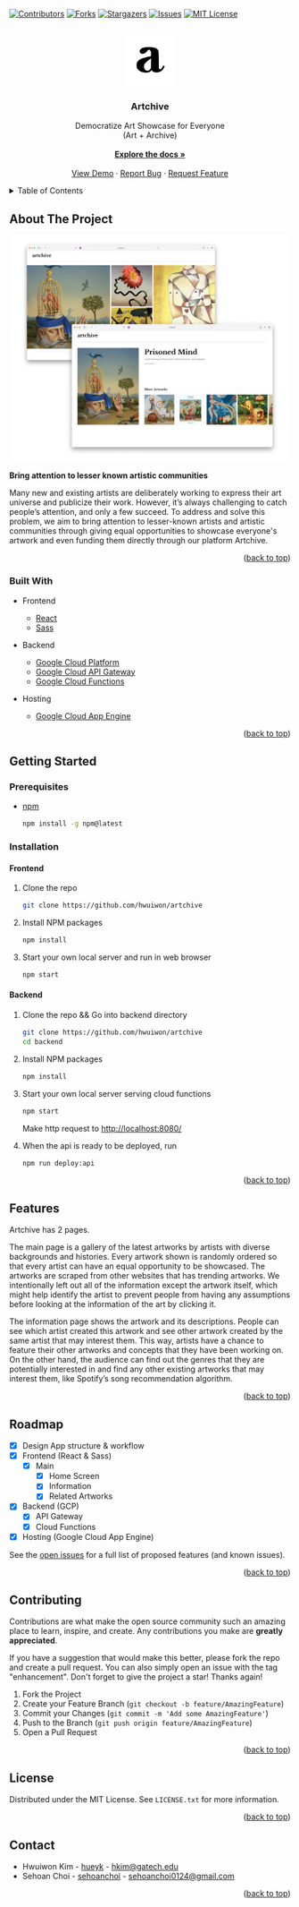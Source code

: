 <div id="top"></div>

<!-- PROJECT SHIELDS -->

[![Contributors][contributors-shield]][contributors-url]
[![Forks][forks-shield]][forks-url]
[![Stargazers][stars-shield]][stars-url]
[![Issues][issues-shield]][issues-url]
[![MIT License][license-shield]][license-url]

<!-- PROJECT LOGO -->
<br />
<div align="center">
  <a href="https://github.com/hwuiwon/artchive">
    <img src="assets/logo_a.png" alt="Logo" width="90" height="90">
  </a>

  <h3 align="center">Artchive</h3>

  <p align="center">
    Democratize Art Showcase for Everyone
    <br />
    (Art + Archive)
    <br />
    <br />
    <a href="https://github.com/hwuiwon/artchive"><strong>Explore the docs »</strong></a>
    <br />
    <br />
    <a href="https://www.artchive.tech">View Demo</a>
    ·
    <a href="https://github.com/hwuiwon/artchive/issues">Report Bug</a>
    ·
    <a href="https://github.com/hwuiwon/artchive/issues">Request Feature</a>
  </p>
</div>

<!-- TABLE OF CONTENTS -->
<details>
  <summary>Table of Contents</summary>
  <ol>
    <li>
      <a href="#about-the-project">About The Project</a>
      <ul>
        <li><a href="#built-with">Built With</a></li>
      </ul>
    </li>
    <li>
      <a href="#getting-started">Getting Started</a>
      <ul>
        <li><a href="#prerequisites">Prerequisites</a></li>
        <li><a href="#installation">Installation</a></li>
      </ul>
    </li>
    <li><a href="#features">Features</a></li>
    <li><a href="#roadmap">Roadmap</a></li>
    <li><a href="#contributing">Contributing</a></li>
    <li><a href="#license">License</a></li>
    <li><a href="#contact">Contact</a></li>
  </ol>
</details>

<!-- ABOUT THE PROJECT -->

## About The Project

[![Product Name Screen Shot][product-screenshot]](https://example.com)

**Bring attention to lesser known artistic communities**

Many new and existing artists are deliberately working to express their art
universe and publicize their work. However, it’s always challenging to catch
people’s attention, and only a few succeed. To address and solve this problem,
we aim to bring attention to lesser-known artists and artistic communities
through giving equal opportunities to showcase everyone's artwork and even
funding them directly through our platform Artchive.

<p align="right">(<a href="#top">back to top</a>)</p>

### Built With

- Frontend
  - [React](https://reactjs.org/)
  - [Sass](https://sass-lang.com/)

- Backend
  - [Google Cloud Platform](https://cloud.google.com/)
  - [Google Cloud API Gateway](https://cloud.google.com/api-gateway)
  - [Google Cloud Functions](https://cloud.google.com/functions)
- Hosting
  - [Google Cloud App Engine](https://cloud.google.com/appengine)

<p align="right">(<a href="#top">back to top</a>)</p>

<!-- GETTING STARTED -->

## Getting Started

### Prerequisites

- [npm](https://www.npmjs.com/)
  ```sh
  npm install -g npm@latest
  ```

### Installation

#### Frontend

1. Clone the repo
   ```sh
   git clone https://github.com/hwuiwon/artchive
   ```
2. Install NPM packages
   ```sh
   npm install
   ```
3. Start your own local server and run in web browser
   ```sh
   npm start
   ```

#### Backend

1. Clone the repo && Go into backend directory
   ```sh
   git clone https://github.com/hwuiwon/artchive
   cd backend
   ```
2. Install NPM packages
   ```sh
   npm install
   ```
3. Start your own local server serving cloud functions
   ```sh
   npm start
   ```
   Make http request to [http://localhost:8080/](http://localhost:8080/)

4. When the api is ready to be deployed, run
   ```sh
   npm run deploy:api
   ```

<p align="right">(<a href="#top">back to top</a>)</p>


<!-- FEATURES -->

## Features
Artchive has 2 pages.

The main page is a gallery of the latest artworks by artists with diverse
backgrounds and histories. Every artwork shown is randomly ordered so that
every artist can have an equal opportunity to be showcased. The artworks are
scraped from other websites that has trending artworks. We intentionally left
out all of the information except the artwork itself, which might help identify
the artist to prevent people from having any assumptions before looking at the
information of the art by clicking it.

The information page shows the artwork and its descriptions. People can see
which artist created this artwork and see other artwork created by the same
artist that may interest them. This way, artists have a chance to feature their
other artworks and concepts that they have been working on. On the other hand,
the audience can find out the genres that they are potentially interested in
and find any other existing artworks that may interest them, like Spotify’s
song recommendation algorithm.

<p align="right">(<a href="#top">back to top</a>)</p>

<!-- ROADMAP -->

## Roadmap

- [x] Design App structure & workflow
- [x] Frontend (React & Sass)
  - [x] Main
    - [x] Home Screen
    - [x] Information
    - [x] Related Artworks
- [x] Backend (GCP)
  - [x] API Gateway
  - [x] Cloud Functions
- [x] Hosting (Google Cloud App Engine)

See the [open issues](https://github.com/hwuiwon/artchive/issues) for a full list of proposed features (and known issues).

<p align="right">(<a href="#top">back to top</a>)</p>

<!-- CONTRIBUTING -->

## Contributing

Contributions are what make the open source community such an amazing place to learn, inspire, and create. Any contributions you make are **greatly appreciated**.

If you have a suggestion that would make this better, please fork the repo and create a pull request. You can also simply open an issue with the tag "enhancement".
Don't forget to give the project a star! Thanks again!

1. Fork the Project
2. Create your Feature Branch (`git checkout -b feature/AmazingFeature`)
3. Commit your Changes (`git commit -m 'Add some AmazingFeature'`)
4. Push to the Branch (`git push origin feature/AmazingFeature`)
5. Open a Pull Request

<p align="right">(<a href="#top">back to top</a>)</p>

<!-- LICENSE -->

## License

Distributed under the MIT License. See `LICENSE.txt` for more information.

<p align="right">(<a href="#top">back to top</a>)</p>

<!-- CONTACT -->

## Contact

- Hwuiwon Kim - [hueyk](http://linkedin.com/in/hueyk/) - hkim@gatech.edu
- Sehoan Choi - [sehoanchoi](https://www.linkedin.com/in/sehoanchoi/) - sehoanchoi0124@gmail.com

<p align="right">(<a href="#top">back to top</a>)</p>

<!-- MARKDOWN LINKS & IMAGES -->
<!-- https://www.markdownguide.org/basic-syntax/#reference-style-links -->

[contributors-shield]: https://img.shields.io/github/contributors/hwuiwon/artchive.svg?style=for-the-badge
[contributors-url]: https://github.com/hwuiwon/artchive/graphs/contributors
[forks-shield]: https://img.shields.io/github/forks/hwuiwon/artchive.svg?style=for-the-badge
[forks-url]: https://github.com/hwuiwon/artchive/network/members
[stars-shield]: https://img.shields.io/github/stars/hwuiwon/artchive.svg?style=for-the-badge
[stars-url]: https://github.com/hwuiwon/artchive/stargazers
[issues-shield]: https://img.shields.io/github/issues/hwuiwon/artchive?style=for-the-badge
[issues-url]: https://github.com/hwuiwon/artchive/issues
[license-shield]: https://img.shields.io/badge/license-MIT-green?style=for-the-badge
[license-url]: https://github.com/hwuiwon/artchive/blob/main/LICENSE.md
[product-screenshot]: assets/artchive_showcase.jpeg

